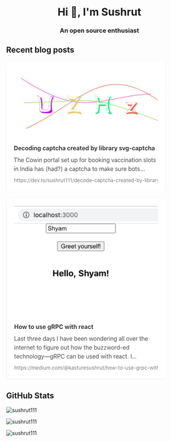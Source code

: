 <h1 align="center">Hi 👋, I'm Sushrut</h1>
<h3 align="center">An open source enthusiast</h3>


<h2>Recent blog posts</h2>
<p><a href="http://bit.ly/captcha-decode-dev"><img src="./captchadev.png" alt="sushrut111" /></a></p>
<p><a href="https://medium.com/@kasturesushrut/how-to-use-grpc-with-react-450283592188"><img src="./grpcmed.png" alt="sushrut111" /></a></p>
  

<h2>GitHub Stats</h2>
<p><img src="https://github-readme-stats.vercel.app/api?username=sushrut111&show_icons=true&locale=en" alt="sushrut111" /></p>
<p><img src="https://github-readme-streak-stats.herokuapp.com/?user=sushrut111&" alt="sushrut111" /></p>
<p><img src="https://github-readme-stats.vercel.app/api/top-langs?username=sushrut111&show_icons=true&locale=en&layout=compact" alt="sushrut111" /></p>

